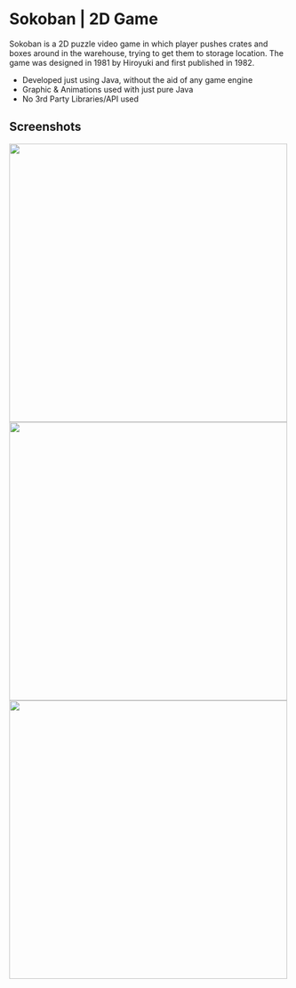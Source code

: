 # Sokoban | 2D Game
Sokoban is a 2D puzzle video game in which player pushes crates and boxes around in the warehouse, trying to get them to storage location. The game was designed in 1981 by Hiroyuki and first published in 1982.
  - Developed just using Java, without the aid of any game engine
  - Graphic & Animations used with just pure Java
  - No 3rd Party Libraries/API used

## Screenshots
<img src="https://user-images.githubusercontent.com/79134401/208426002-e1365fe5-2c3f-499f-b7fd-1781d7bfe68d.png" width=500>

<img src="https://user-images.githubusercontent.com/79134401/208426176-941a8ef2-8e32-4624-b698-54c83ddc50f9.png" width=500>

<img src="https://user-images.githubusercontent.com/79134401/208426239-1696eb9b-1209-44b1-b848-a7e7c42a5226.png" width=500>
